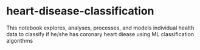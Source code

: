 # heart-disease-classification
This notebook explores, analyses, processes, and models individual health data to classify if he/she has coronary heart diease using ML classification algorithms
